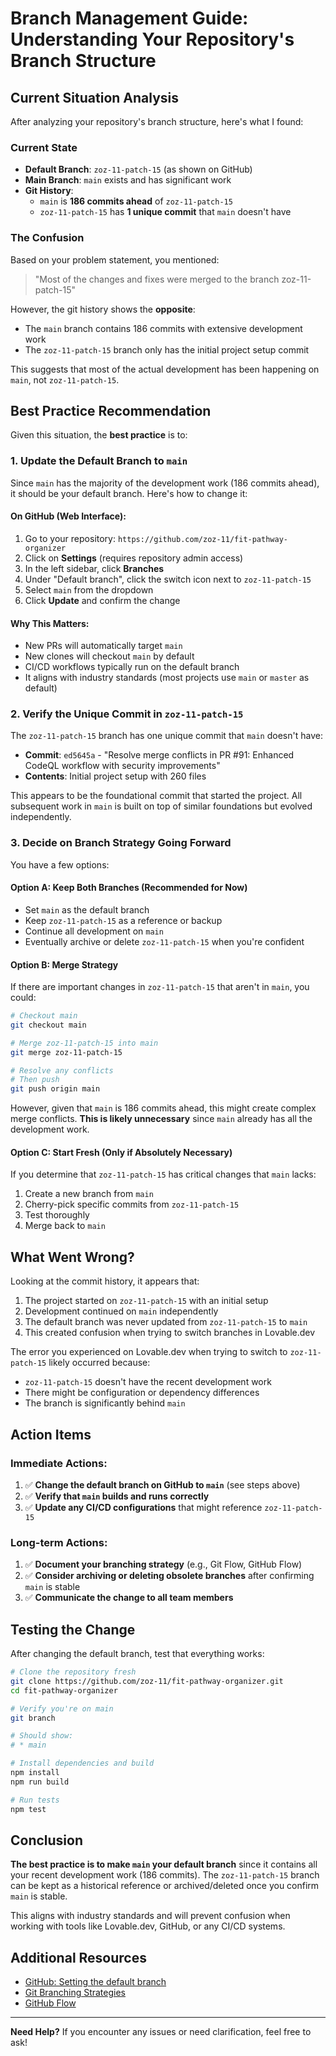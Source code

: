 # Branch Management Guide: Understanding Your Repository's Branch Structure

## Current Situation Analysis

After analyzing your repository's branch structure, here's what I found:

### Current State
- **Default Branch**: `zoz-11-patch-15` (as shown on GitHub)
- **Main Branch**: `main` exists and has significant work
- **Git History**:
  - `main` is **186 commits ahead** of `zoz-11-patch-15`
  - `zoz-11-patch-15` has **1 unique commit** that `main` doesn't have

### The Confusion

Based on your problem statement, you mentioned:
> "Most of the changes and fixes were merged to the branch zoz-11-patch-15"

However, the git history shows the **opposite**:
- The `main` branch contains 186 commits with extensive development work
- The `zoz-11-patch-15` branch only has the initial project setup commit

This suggests that most of the actual development has been happening on `main`, not `zoz-11-patch-15`.

## Best Practice Recommendation

Given this situation, the **best practice** is to:

### 1. Update the Default Branch to `main`

Since `main` has the majority of the development work (186 commits ahead), it should be your default branch. Here's how to change it:

#### On GitHub (Web Interface):
1. Go to your repository: `https://github.com/zoz-11/fit-pathway-organizer`
2. Click on **Settings** (requires repository admin access)
3. In the left sidebar, click **Branches**
4. Under "Default branch", click the switch icon next to `zoz-11-patch-15`
5. Select `main` from the dropdown
6. Click **Update** and confirm the change

#### Why This Matters:
- New PRs will automatically target `main`
- New clones will checkout `main` by default
- CI/CD workflows typically run on the default branch
- It aligns with industry standards (most projects use `main` or `master` as default)

### 2. Verify the Unique Commit in `zoz-11-patch-15`

The `zoz-11-patch-15` branch has one unique commit that `main` doesn't have:
- **Commit**: `ed5645a` - "Resolve merge conflicts in PR #91: Enhanced CodeQL workflow with security improvements"
- **Contents**: Initial project setup with 260 files

This appears to be the foundational commit that started the project. All subsequent work in `main` is built on top of similar foundations but evolved independently.

### 3. Decide on Branch Strategy Going Forward

You have a few options:

#### Option A: Keep Both Branches (Recommended for Now)
- Set `main` as the default branch
- Keep `zoz-11-patch-15` as a reference or backup
- Continue all development on `main`
- Eventually archive or delete `zoz-11-patch-15` when you're confident

#### Option B: Merge Strategy
If there are important changes in `zoz-11-patch-15` that aren't in `main`, you could:
```bash
# Checkout main
git checkout main

# Merge zoz-11-patch-15 into main
git merge zoz-11-patch-15

# Resolve any conflicts
# Then push
git push origin main
```

However, given that `main` is 186 commits ahead, this might create complex merge conflicts. **This is likely unnecessary** since `main` already has all the development work.

#### Option C: Start Fresh (Only if Absolutely Necessary)
If you determine that `zoz-11-patch-15` has critical changes that `main` lacks:
1. Create a new branch from `main`
2. Cherry-pick specific commits from `zoz-11-patch-15`
3. Test thoroughly
4. Merge back to `main`

## What Went Wrong?

Looking at the commit history, it appears that:
1. The project started on `zoz-11-patch-15` with an initial setup
2. Development continued on `main` independently
3. The default branch was never updated from `zoz-11-patch-15` to `main`
4. This created confusion when trying to switch branches in Lovable.dev

The error you experienced on Lovable.dev when trying to switch to `zoz-11-patch-15` likely occurred because:
- `zoz-11-patch-15` doesn't have the recent development work
- There might be configuration or dependency differences
- The branch is significantly behind `main`

## Action Items

### Immediate Actions:
1. ✅ **Change the default branch on GitHub to `main`** (see steps above)
2. ✅ **Verify that `main` builds and runs correctly**
3. ✅ **Update any CI/CD configurations** that might reference `zoz-11-patch-15`

### Long-term Actions:
1. ✅ **Document your branching strategy** (e.g., Git Flow, GitHub Flow)
2. ✅ **Consider archiving or deleting obsolete branches** after confirming `main` is stable
3. ✅ **Communicate the change to all team members**

## Testing the Change

After changing the default branch, test that everything works:

```bash
# Clone the repository fresh
git clone https://github.com/zoz-11/fit-pathway-organizer.git
cd fit-pathway-organizer

# Verify you're on main
git branch

# Should show:
# * main

# Install dependencies and build
npm install
npm run build

# Run tests
npm test
```

## Conclusion

**The best practice is to make `main` your default branch** since it contains all your recent development work (186 commits). The `zoz-11-patch-15` branch can be kept as a historical reference or archived/deleted once you confirm `main` is stable.

This aligns with industry standards and will prevent confusion when working with tools like Lovable.dev, GitHub, or any CI/CD systems.

## Additional Resources

- [GitHub: Setting the default branch](https://docs.github.com/en/repositories/configuring-branches-and-merges-in-your-repository/managing-branches-in-your-repository/changing-the-default-branch)
- [Git Branching Strategies](https://www.atlassian.com/git/tutorials/comparing-workflows)
- [GitHub Flow](https://guides.github.com/introduction/flow/)

---

**Need Help?** If you encounter any issues or need clarification, feel free to ask!
